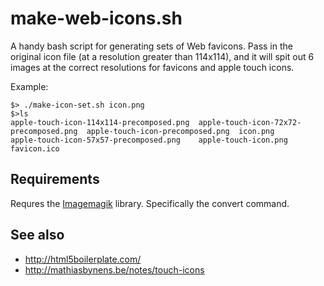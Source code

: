 # make-web-icons.sh

A handy bash script for generating sets of Web favicons. Pass in the original
icon file (at a resolution greater than 114x114), and it will spit out 6 images
at the correct resolutions for favicons and apple touch icons.

Example:

    $> ./make-icon-set.sh icon.png
    $>ls
    apple-touch-icon-114x114-precomposed.png  apple-touch-icon-72x72-precomposed.png  apple-touch-icon-precomposed.png  icon.png
    apple-touch-icon-57x57-precomposed.png    apple-touch-icon.png                    favicon.ico




## Requirements

Requres the [Imagemagik](http://www.imagemagick.org/script/index.php) library.
Specifically the convert command.

## See also

 * http://html5boilerplate.com/
 * http://mathiasbynens.be/notes/touch-icons
